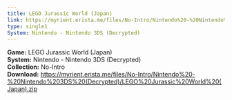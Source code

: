 ```yaml
---
title: LEGO Jurassic World (Japan)
link: https://myrient.erista.me/files/No-Intro/Nintendo%20-%20Nintendo%203DS%20(Decrypted)/LEGO%20Jurassic%20World%20(Japan).zip
type: single1
System: Nintendo - Nintendo 3DS (Decrypted)
---
```

<b>Game:</b> LEGO Jurassic World (Japan)<br>
<b>System:</b> Nintendo - Nintendo 3DS (Decrypted)<br>
<b>Collection:</b> No-Intro<br>
<b>Download:</b> https://myrient.erista.me/files/No-Intro/Nintendo%20-%20Nintendo%203DS%20(Decrypted)/LEGO%20Jurassic%20World%20(Japan).zip